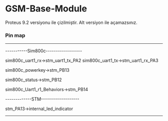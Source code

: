 # GSM-Base-Module

Proteus 9.2 versiyonu ile çizilmiştir. Alt versiyon ile açamazsınız.



### Pin map

-------------------------------------------------------------------------


-----------Sim800c------------------

sim800c_uart1_rx->stm_uart1_tx_PA2
sim800c_uart1_tx->stm_uart1_rx_PA3

sim800c_powerkey->stm_PB13

sim800c_status->stm_PB12

sim800c_Uart1_r1_Behaviors->stm_PB14

-------------STM-------------------

stm_PA13->internal_led_indicator


-------------------------------------------------------------------------









